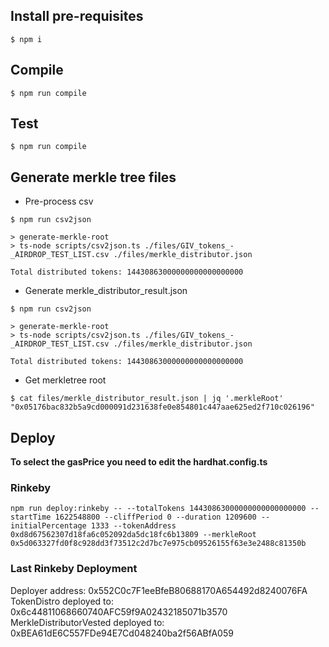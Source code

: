 ## Install pre-requisites

```
$ npm i
```

## Compile
```
$ npm run compile
```

## Test
```
$ npm run compile
```

## Generate merkle tree files
* Pre-process csv
```
$ npm run csv2json

> generate-merkle-root
> ts-node scripts/csv2json.ts ./files/GIV_tokens_-_AIRDROP_TEST_LIST.csv ./files/merkle_distributor.json

Total distributed tokens: 14430863000000000000000000
```
* Generate merkle_distributor_result.json
```
$ npm run csv2json

> generate-merkle-root
> ts-node scripts/csv2json.ts ./files/GIV_tokens_-_AIRDROP_TEST_LIST.csv ./files/merkle_distributor.json

Total distributed tokens: 14430863000000000000000000
```
* Get merkletree root 
```
$ cat files/merkle_distributor_result.json | jq '.merkleRoot'
"0x05176bac832b5a9cd000091d231638fe0e854801c447aae625ed2f710c026196"
```

## Deploy
**To select the gasPrice you need to edit the hardhat.config.ts**


### Rinkeby
```
npm run deploy:rinkeby -- --totalTokens 14430863000000000000000000 --startTime 1622548800 --cliffPeriod 0 --duration 1209600 --initialPercentage 1333 --tokenAddress 0xd8d67562307d18fa6c052092da5dc18fc6b13809 --merkleRoot 0x5d063327fd0f8c928dd3f73512c2d7bc7e975cb09526155f63e3e2488c81350b
```
### Last Rinkeby Deployment
Deployer address: 0x552C0c7F1eeBfeB80688170A654492d8240076FA
TokenDistro deployed to: 0x6c44811068660740AFC59f9A02432185071b3570
MerkleDistributorVested deployed to: 0xBEA61dE6C557FDe94E7Cd048240ba2f56ABfA059
